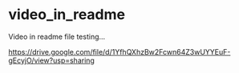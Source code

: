 # video_in_readme
Video in readme file testing...

https://drive.google.com/file/d/1YfhQXhzBw2Fcwn64Z3wUYYEuF-gEcyjO/view?usp=sharing